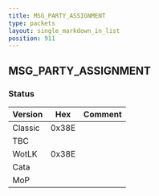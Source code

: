 ```yaml
---
title: MSG_PARTY_ASSIGNMENT
type: packets
layout: single_markdown_in_list
position: 911
---
```


## MSG_PARTY_ASSIGNMENT

### Status

Version    | Hex        | Comment
---------- | ---------- | ---------- 
Classic    | 0x38E      | 
TBC        |            |
WotLK      | 0x38E      | 
Cata       |            |
MoP        |            |